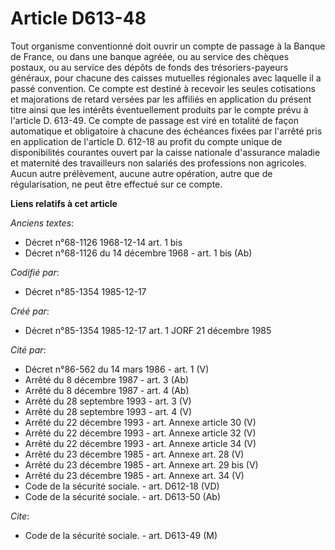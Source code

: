 # Article D613-48

Tout organisme conventionné doit ouvrir un compte de passage à la Banque de France, ou dans une banque agréée, ou au service
des chèques postaux, ou au service des dépôts de fonds des trésoriers-payeurs généraux, pour chacune des caisses mutuelles
régionales avec laquelle il a passé convention. Ce compte est destiné à recevoir les seules cotisations et majorations de
retard versées par les affiliés en application du présent titre ainsi que les intérêts éventuellement produits par le compte
prévu à l'article D. 613-49. Ce compte de passage est viré en totalité de façon automatique et obligatoire à chacune des
échéances fixées par l'arrêté pris en application de l'article D. 612-18 au profit du compte unique de disponibilités
courantes ouvert par la caisse nationale d'assurance maladie et maternité des travailleurs non salariés des professions non
agricoles. Aucun autre prélèvement, aucune autre opération, autre que de régularisation, ne peut être effectué sur ce compte.

**Liens relatifs à cet article**

_Anciens textes_:

  - Décret n°68-1126 1968-12-14 art. 1 bis
  - Décret n°68-1126 du 14 décembre 1968 - art. 1 bis (Ab)

_Codifié par_:

  - Décret n°85-1354 1985-12-17

_Créé par_:

  - Décret n°85-1354 1985-12-17 art. 1 JORF 21 décembre 1985

_Cité par_:

  - Décret n°86-562 du 14 mars 1986 - art. 1 (V)
  - Arrêté du 8 décembre 1987 - art. 3 (Ab)
  - Arrêté du 8 décembre 1987 - art. 4 (Ab)
  - Arrêté du 28 septembre 1993 - art. 3 (V)
  - Arrêté du 28 septembre 1993 - art. 4 (V)
  - Arrêté du 22 décembre 1993 - art. Annexe article 30 (V)
  - Arrêté du 22 décembre 1993 - art. Annexe article 32 (V)
  - Arrêté du 22 décembre 1993 - art. Annexe article 34 (V)
  - Arrêté du 23 décembre 1985 - art. Annexe art. 28 (V)
  - Arrêté du 23 décembre 1985 - art. Annexe art. 29 bis (V)
  - Arrêté du 23 décembre 1985 - art. Annexe art. 34 (V)
  - Code de la sécurité sociale. - art. D612-18 (VD)
  - Code de la sécurité sociale. - art. D613-50 (Ab)

_Cite_:

  - Code de la sécurité sociale. - art. D613-49 (M)
